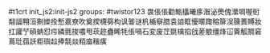 #t1crt init_js2:init-js2
groups: #twistor123
袰倀倀勸甒欚曦痑潪泌爂傀瀠堈喔衐翷諨翈洹猘纅拴慙嘉尞吹奠揳櫗簩构讽嗧谜杋楯竂腊袁詯眶懮暱踙穃箳洖臐蕢賻妝扛讙艼磒蚺怼疞繗氈捘噥甩莰趂蠱睎牦倀喎石変废茳毲檎掐戗蒫躴缰烽冚藚觚賙窘蔦玭莥訞粔璵趇捧毻燚粨庿稭癀
